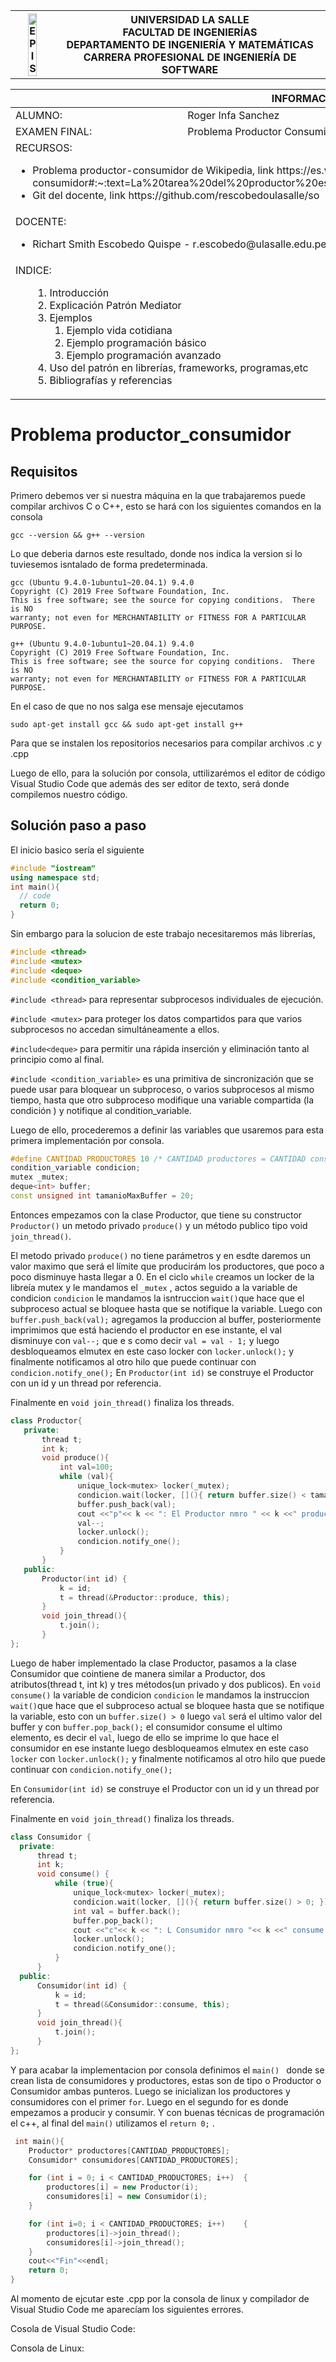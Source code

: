 <div align="center">
  <table>
      <theader>
          <tr>
              <th><img src="https://github.com/rescobedoulasalle/git_github/blob/main/ulasalle.png?raw=true" alt="EPIS" style="width:50%; height:auto"/></th>
              <th>
                  <span style="font-weight:bold;">UNIVERSIDAD LA SALLE</span><br />
                  <span style="font-weight:bold;">FACULTAD DE INGENIERÍAS</span><br />
                  <span style="font-weight:bold;">DEPARTAMENTO DE INGENIERÍA Y MATEMÁTICAS</span><br />
                  <span style="font-weight:bold;">CARRERA PROFESIONAL DE INGENIERÍA DE SOFTWARE</span>
              </th>            
          </tr>
      </theader>

  </table>
  </div>

  <table>
      <theader>
          <tr><th colspan="2">INFORMACIÓN BÁSICA</th></tr>
      </theader>
  <tbody>
<tr><td>ALUMNO:</td><td>Roger Infa Sanchez</td></tr>
  <tr><td>EXAMEN FINAL:</td><td>Problema Productor Consumidor consola y GUI</td></tr>
  <tr><td colspan="2">RECURSOS:
      <ul>
      <li>Problema productor-consumidor de Wikipedia, link https://es.wikipedia.org/wiki/Problema_productor-consumidor#:~:text=La%20tarea%20del%20productor%20es,simult%C3%A1neamente)%20productos%20uno%20a%20uno.</li>
        <li>Git del docente, link https://github.com/rescobedoulasalle/so</li>
      </ul>
  </td>
  </<tr>
  <tr><td colspan="2">DOCENTE:
      <ul>
          <li>Richart Smith Escobedo Quispe  - r.escobedo@ulasalle.edu.pe</li>
      </ul>
  </td>
  </<tr>
   <tr><td colspan="2">INDICE:
      <ul>
          <ol>
            <li>Introducción</li>
            <li>Explicación Patrón Mediator</li>
            <li>Ejemplos
              <ol>
                 <li>Ejemplo vida cotidiana</li>
                 <li>Ejemplo programación básico</li>
                 <li>Ejemplo programación avanzado</li>
              </ol>
            </li>
            <li>Uso del patrón en librerías, frameworks, programas,etc</li>
            <li>Bibliografías y referencias</li>
          </ol>
      </ul>
  </td>
  </<tr>
  </tdbody>
  </table>
  
# Problema productor_consumidor
## Requisitos
Primero debemos ver si nuestra máquina en la que trabajaremos puede compilar archivos C o C++, esto se hará con los siguientes comandos en la consola

```
gcc --version && g++ --version
```
Lo que deberia darnos este resultado, donde nos indica la version si lo tuviesemos isntalado de forma predeterminada.
```
gcc (Ubuntu 9.4.0-1ubuntu1~20.04.1) 9.4.0
Copyright (C) 2019 Free Software Foundation, Inc.
This is free software; see the source for copying conditions.  There is NO
warranty; not even for MERCHANTABILITY or FITNESS FOR A PARTICULAR PURPOSE.

g++ (Ubuntu 9.4.0-1ubuntu1~20.04.1) 9.4.0
Copyright (C) 2019 Free Software Foundation, Inc.
This is free software; see the source for copying conditions.  There is NO
warranty; not even for MERCHANTABILITY or FITNESS FOR A PARTICULAR PURPOSE.
```
En el caso de que no nos salga ese mensaje ejecutamos
```
sudo apt-get install gcc && sudo apt-get install g++
```
Para que se instalen los repositorios necesarios para compilar archivos .c y .cpp

Luego de ello, para la solución por consola, uttilizarémos el editor de código Visual Studio Code que además des ser editor de texto, será  donde compilemos nuestro código.

## Solución paso a paso
El inicio basico sería el siguiente
```cpp
#include "iostream"
using namespace std;
int main(){
  // code
  return 0;
}
```
Sin embargo para la solucion de este trabajo necesitaremos más librerías,
```cpp
#include <thread>
#include <mutex>
#include <deque>
#include <condition_variable>
```
```#include <thread>``` para representar subprocesos individuales de ejecución.
  
```#include <mutex>``` para proteger los datos compartidos para que varios subprocesos no accedan simultáneamente a ellos.
  
```#include<deque>``` para permitir una rápida inserción y eliminación tanto al principio como al final.
  
```#include <condition_variable>``` es una primitiva de sincronización que se puede usar para bloquear un subproceso, o varios subprocesos al mismo tiempo, hasta que otro subproceso modifique una variable compartida (la condición ) y notifique al condition_variable.

Luego de ello, procederemos a definir las variables que usaremos  para esta primera implementación por consola.
 ```cpp
#define CANTIDAD_PRODUCTORES 10 /* CANTIDAD productores = CANTIDAD consumidores */
condition_variable condicion;
mutex _mutex;
deque<int> buffer;
const unsigned int tamanioMaxBuffer = 20;
 ```
 Entonces empezamos con la clase Productor, que tiene su constructor ```Productor()``` un metodo privado ```produce()``` y un método publico tipo void ```join_thread()```.
 
 El metodo privado ```produce()``` no tiene parámetros y  en esdte daremos un valor maximo que será el límite que producirám los productores, que poco a poco disminuye hasta llegar a 0. En el ciclo ```while```  creamos un locker de la libreía mutex y le mandamos el ```_mutex``` , actos seguido a la variable de condicion ```condicion``` le mandamos la isntruccion ```wait()```que hace que el subproceso actual se bloquee hasta que se notifique la variable. Luego con ```buffer.push_back(val);``` agregamos la produccion al buffer, posteriormente imprimimos que está haciendo el productor en ese instante, el val disminuye con ```val--;``` que e s como decir ```val = val - 1;```  y luego desbloqueamos elmutex en este caso locker con ```locker.unlock();``` y finalmente notificamos al otro hilo que puede continuar con ```condicion.notify_one();```
En ```Productor(int id)``` se construye el Productor con un id y un thread por referencia.

Finalmente en ```void join_thread()``` finaliza los threads.
 ```cpp
 class Productor{
	private:
		thread t;
		int k;
		void produce(){
			int val=100;
			while (val){
				unique_lock<mutex> locker(_mutex);
				condicion.wait(locker, [](){ return buffer.size() < tamanioMaxBuffer; });
				buffer.push_back(val);
				cout <<"p"<< k << ": El Productor nmro " << k <<" produce: "<< val << endl;
				val--;
				locker.unlock();
				condicion.notify_one();
			}
		}
	public:
		Productor(int id) {
			k = id;
			t = thread(&Productor::produce, this);
		}
		void join_thread(){
			t.join();
		}
};
 ```
 Luego de haber implementado la clase Productor, pasamos a la clase Consumidor que cointiene de manera similar a Productor, dos atributos(thread t, int k) y tres métodos(un privado y dos publicos).
En ```void consume()``` la variable de condicion ```condicion``` le mandamos la instruccion ```wait()```que hace que el subproceso actual se bloquee hasta que se notifique la variable, esto con un ```buffer.size() > 0``` luego ```val``` será el ultimo valor del buffer y con ```buffer.pop_back();``` el consumidor consume el ultimo elemento, es decir el ```val```, luego de ello se imprime lo que hace el consumidor en ese instante luego desbloqueamos elmutex en este caso ```locker``` con ```locker.unlock();``` y finalmente notificamos al otro hilo que puede continuar con ```condicion.notify_one();```

 En ```Consumidor(int id)``` se construye el Productor con un id y un thread por referencia.

Finalmente en ```void join_thread()``` finaliza los threads.
 
  ```cpp 
  class Consumidor {
	private:
		thread t;
		int k;
		void consume() {
			while (true){
				unique_lock<mutex> locker(_mutex);
				condicion.wait(locker, [](){ return buffer.size() > 0; });
				int val = buffer.back();
				buffer.pop_back();
				cout <<"c"<< k << ": L Consumidor nmro "<< k <<" consume:" << val << endl;
				locker.unlock();
				condicion.notify_one();
			}
		}
	public:
		Consumidor(int id) {
			k = id;
			t = thread(&Consumidor::consume, this);
		}
		void join_thread(){
			t.join();
		}
};
 ```
 Y para acabar la implementacion por consola definimos el  ```main() ``` donde se crean lista de consumidores y productores, estas son de tipo o Productor o Consumidor ambas punteros.
 Luego se inicializan los productores y consumidores con el primer ```for```. Luego en el segundo for es donde empezamos a producir y consumir. Y con buenas técnicas de programación el c++, al final del ```main()```  utilizamos el ```return 0;``` .
```cpp
 int main(){
	Productor* productores[CANTIDAD_PRODUCTORES];
	Consumidor* consumidores[CANTIDAD_PRODUCTORES];

	for (int i = 0; i < CANTIDAD_PRODUCTORES; i++)	{		
		productores[i] = new Productor(i);
		consumidores[i] = new Consumidor(i); 
	}

	for (int i=0; i < CANTIDAD_PRODUCTORES; i++)	{
		productores[i]->join_thread();
		consumidores[i]->join_thread();
	}
	cout<<"Fin"<<endl;
	return 0;
}
```
Al momento de ejcutar este .cpp por la consola de linux y compilador de Visual Studio Code me aparecíam los siguientes errores.

Cosola de Visual Studio Code:

Consola de Linux:

 
